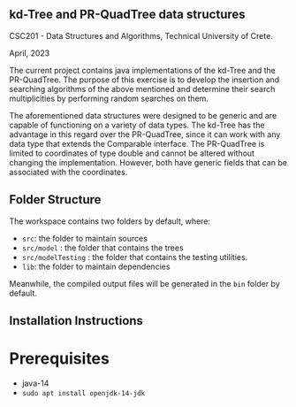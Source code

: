 ## kd-Tree and PR-QuadTree data structures

CSC201 - Data Structures and Algorithms, 
Technical University of Crete.

April, 2023

The current project contains java implementations of the kd-Tree and the PR-QuadTree. The purpose of this exercise is to
develop the insertion and searching algorithms of the above mentioned and determine their search multiplicities by performing
random searches on them. 

The aforementioned data structures were designed to be generic and are capable of functioning on a variety of data types. The kd-Tree has the advantage in this regard over the PR-QuadTree, since it can work with any data type that extends the Comparable interface. The PR-QuadTree is limited to coordinates of type double and cannot be altered without changing the implementation. However, both have generic fields that can be associated with the coordinates.

## Folder Structure

The workspace contains two folders by default, where:

- `src`: the folder to maintain sources
- `src/model` : the folder that contains the trees
- `src/modelTesting` : the folder that contains the testing utilities.
- `lib`: the folder to maintain dependencies

Meanwhile, the compiled output files will be generated in the `bin` folder by default.

## Installation Instructions
# Prerequisites
- java-14
- `sudo apt install openjdk-14-jdk`
